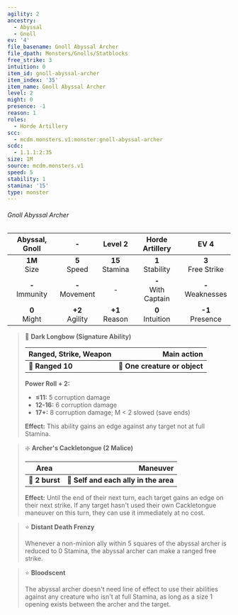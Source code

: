 ```yaml
---
agility: 2
ancestry:
  - Abyssal
  - Gnoll
ev: '4'
file_basename: Gnoll Abyssal Archer
file_dpath: Monsters/Gnolls/Statblocks
free_strike: 3
intuition: 0
item_id: gnoll-abyssal-archer
item_index: '35'
item_name: Gnoll Abyssal Archer
level: 2
might: 0
presence: -1
reason: 1
roles:
  - Horde Artillery
scc:
  - mcdm.monsters.v1:monster:gnoll-abyssal-archer
scdc:
  - 1.1.1:2:35
size: 1M
source: mcdm.monsters.v1
speed: 5
stability: 1
stamina: '15'
type: monster
---
```


###### Gnoll Abyssal Archer

|   Abyssal, Gnoll    |          -          |       Level 2       |     Horde Artillery     |          EV 4          |
| :-----------------: | :-----------------: | :-----------------: | :---------------------: | :--------------------: |
|  **1M**<br/> Size   |  **5**<br/> Speed   | **15**<br/> Stamina |  **1**<br/> Stability   | **3**<br/> Free Strike |
| **-**<br/> Immunity | **-**<br/> Movement |          -          | **-**<br/> With Captain | **-**<br/> Weaknesses  |
|  **0**<br/> Might   | **+2**<br/> Agility | **+1**<br/> Reason  |  **0**<br/> Intuition   |  **-1**<br/> Presence  |

> 🏹 **Dark Longbow (Signature Ability)**
>
> | **Ranged, Strike, Weapon** |               **Main action** |
> | -------------------------- | ----------------------------: |
> | **📏 Ranged 10**           | **🎯 One creature or object** |
>
> **Power Roll + 2:**
>
> - **≤11:** 5 corruption damage
> - **12-16:** 6 corruption damage
> - **17+:** 8 corruption damage; M < 2 slowed (save ends)
>
> **Effect:** This ability gains an edge against any target not at full Stamina.

> ❇️ **Archer's Cackletongue (2 Malice)**
>
> | **Area**       |                          **Maneuver** |
> | -------------- | ------------------------------------: |
> | **📏 2 burst** | **🎯 Self and each ally in the area** |
>
> **Effect:** Until the end of their next turn, each target gains an edge on their next strike. If any target hasn't used their own Cackletongue maneuver on this turn, they can use it immediately at no cost.

> ⭐️ **Distant Death Frenzy**
>
> Whenever a non-minion ally within 5 squares of the abyssal archer is reduced to 0 Stamina, the abyssal archer can make a ranged free strike.

> ⭐️ **Bloodscent**
>
> The abyssal archer doesn't need line of effect to use their abilities against any creature who isn't at full Stamina, as long as a size 1 opening exists between the archer and the target.
